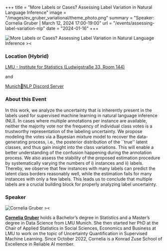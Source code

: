 +++
title = "More Labels or Cases? Assessing Label Variation in Natural Language Inference"
image = "/images/ev_gruber_variational/theme_photo.png"
summary = "Speaker: Cornelia Gruber | March 12, 2024 17:00-19:00"
url = "/events/assessing-label-variation-nlp"
date = "2024-01-16"
+++

![More Labels or Cases? Assessing Label Variation in Natural Language Inference ><](/images/ev_gruber_variational/theme_photo.png)


### Location (Hybrid)

[LMU - Institute for Statistics (Ludwigstraße 33, Room 144)](https://www.lmu.de/raumfinder/#/building/bw0120/map?room=012001144_)

and 

[Munich🥨NLP Discord Server](https://discord.gg/GbU65KmMPa?event=1212795226888863805)


### About this Event
	
In this work, we analyze the uncertainty that is inherently present in the labels used for supervised machine learning in natural language inference (NLI). In cases where multiple annotations per instance are available, neither the majority vote nor the frequency of individual class votes is a trustworthy representation of the labeling uncertainty. 
We propose modeling the votes via a Bayesian mixture model to recover the data-generating process, i.e., the posterior distribution of the ``true'' latent classes, and thus gain insight into the class variations. This will enable a better understanding of the confusion happening during the annotation process. We also assess the stability of the proposed estimation procedure by systematically varying the numbers of i) instances and ii) labels. Thereby, we observe that few instances with many labels can predict the latent class borders reasonably well, while the estimation fails for many instances with only a few labels. This leads us to conclude that multiple labels are a crucial building block for properly analyzing label uncertainty.

### Speaker

![Cornelia Gruber ><](https://zuseschoolrelai.de/wp-content/uploads/2023/01/12_Cornelia_Gruber_08.jpg)

[**Cornelia Gruber**](https://zuseschoolrelai.de/people/scientists/cornelia-gruber/) holds a Bachelor’s degree in Statistics and a Master’s degree in Data Science from LMU Munich. She then started her PhD at the Chair of Applied Statistics in Social Sciences, Economics and Business at LMU to work on the topic of Uncertainty Quantification in Supervised Machine Learning. Since October 2022, Cornelia is a Konrad Zuse School of Excellence in Reliable AI member.